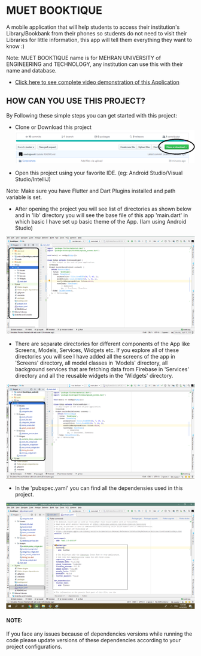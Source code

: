 # MUET BOOKTIQUE

A mobile application that will help students to access their institution's Library/Bookbank from their phones so students do not need to visit their Libraries for little information, this app will tell them everything they want to know :) 

Note: MUET BOOKTIQUE name is for MEHRAN UNIVERSITY of ENGINEERING and TECHNOLOGY, any institution can use this with their name and database.

- [Click here to see complete video demonstration of this Application](https://www.youtube.com/SaadRajpoot)





## HOW CAN YOU USE THIS PROJECT?

By Following these simple steps you can get started with this project: 

- Clone or Download this project 
![Alt text](https://github.com/saadrajpoott/MUET-BOOKTIQUE/blob/master/Screenshots/clone.png)

- Open this project using your favorite IDE. (eg: Android Studio/Visual Studio/IntelliJ)

Note: Make sure you have Flutter and Dart Plugins installed and path variable is set.

- After opening the project you will see list of directories as shown below and in 'lib' directory you will see the base file of this app 'main.dart' in which basic I have set up basic theme of the App.              (Iam using Android Studio)


![Alt text](https://github.com/saadrajpoott/MUET-BOOKTIQUE/blob/master/Screenshots/listoffolders.png)



- There are separate directories for different components of the App like Screens, Models, Services, Widgets etc. If you explore all of these directories you will see I have added all the screens of the app in 'Screens' directory, all model classes in 'Models' directory, all background services that are fetching data from Firebase in 'Services' directory and all the reusable widgets in the 'Widgets' directory.

![Alt text](https://github.com/saadrajpoott/MUET-BOOKTIQUE/blob/master/Screenshots/listoffolders2.png)











- In the 'pubspec.yaml' you can find all the dependensies used in this project.



![Alt text](https://github.com/saadrajpoott/MUET-BOOKTIQUE/blob/master/Screenshots/dependencies.png)

#### NOTE:
If you face any issues because of dependencies versions while running the code please update versions of these dependencies according to your project configurations. 
